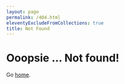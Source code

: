 ```yaml
---
layout: page
permalink: /404.html
eleventyExcludeFromCollections: true
title: Not Found
---
```


# Ooopsie ... Not found!

Go <a href="{{ '/' | url }}">home</a>.